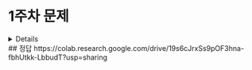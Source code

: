 # 1주차 문제
<details>
  문제
</details>
## 정답
https://colab.research.google.com/drive/19s6cJrxSs9pOF3hna-fbhUtkk-LbbudT?usp=sharing
